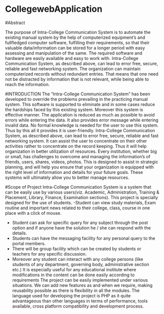 # CollegewebApplication

#Abstract

The purpose of Intra-College Communication System is to automate the
existing manual system by the help of computerized equipment’s and fullfledged computer software, fulfilling their requirements, so that their valuable
data/information can be stored for a longer period with easy assessing and
manipulation of the same. The required software and hardware are easily
available and easy to work with.
Intra-College Communication System, as described above, can lead to error
free, secure, reliable and fast networking system. The organization can maintain
computerized records without redundant entries. That means that one need not
be distracted by information that is not relevant, while being able to reach the
information.

#INTRODUCTION
The “Intra-College Communication System” has been developed to override
the problems prevailing in the practicing manual system. This software is
supported to eliminate and in some cases reduce the hardships faced by this
existing system. Moreover this system is effective manner.
The application is reduced as much as possible to avoid errors while entering
the data. It also provides error message while entering invalid data. No formal
knowledge is needed for the user to use this system. Thus by this all it provides it
is user-friendly. Intra-College Communication System, as described above, can
lead to error free, secure, reliable and fast networking system. It can assist the
user to concentrate on their other activities rather to concentrate on the record
keeping. Thus it will help organization in better utilization of resources.
Every institution, whether big or small, has challenges to overcome and
managing the information’s of friends, users, shares, videos, photos. This is
designed to assist in strategic planning, and will help you ensure that your
organization is equipped with the right level of information and details for your
future goals. These systems will ultimately allow you to better manage
resources.

#Scope of  Project
Intra-College Communication System is a system that can be easily use by
various users(viz. Academic, Administration, Training & Placement, Library,
Finance, Examination sections).
This project is specially designed for the use of students.
-Student can view study materials, Exam routine and important news related
to their college, class, course in one place with a click of mouse.
- Student can ask for specific query for any subject through the post option and
if anyone have the solution he / she can respond with the details.
- Students can have the messaging facility for any personal query to the portal
members.
- There will be group facility which can be created by students or teachers for
any specific discussion.
- Moreover any student can interact with any college persons (like students of
any department, governing body, administrative section etc.)
It is especially useful for any educational institute where modifications in the
content can be done easily according to requirements
The project can be easily implemented under various situations. We can add
new features as and when we require, making reusability possible as there is
flexibility in all the modules.
The language used for developing the project is PHP as it quite advantageous
than other languages in terms of performance, tools available, cross platform
compatibility and development process.
